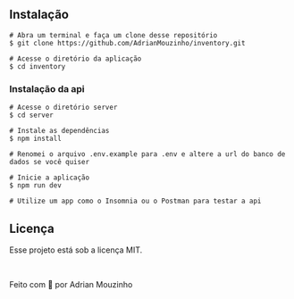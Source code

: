 ## Instalação
```
# Abra um terminal e faça um clone desse repositório
$ git clone https://github.com/AdrianMouzinho/inventory.git

# Acesse o diretório da aplicação
$ cd inventory
```
### Instalação da api
```
# Acesse o diretório server
$ cd server

# Instale as dependências
$ npm install

# Renomei o arquivo .env.example para .env e altere a url do banco de dados se você quiser

# Inicie a aplicação
$ npm run dev

# Utilize um app como o Insomnia ou o Postman para testar a api
```

## Licença
Esse projeto está sob a licença MIT.

<br>

<p>Feito com 💙 por Adrian Mouzinho</p>